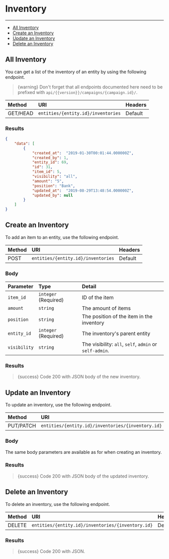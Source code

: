# Inventory

---

- [All Inventory](#all-inventory)
- [Create an Inventory](#create-inventory)
- [Update an Inventory](#update-inventory)
- [Delete an Inventory](#delete-inventory)

<a name="all-inventory"></a>
## All Inventory

You can get a list of the inventory of an entity by using the following endpoint.

> {warning} Don't forget that all endpoints documented here need to be prefixed with `api/{{version}}/campaigns/{campaign.id}/`.


| Method | URI | Headers |
| :- |   :-   |  :-  |
| GET/HEAD | `entities/{entity.id}/inventories` | Default |

### Results
```json
{
    "data": [
        {
            "created_at":  "2019-01-30T00:01:44.000000Z",
            "created_by": 1,
            "entity_id": 69,
            "id": 31,
            "item_id": 5,
            "visibility": "all",
            "amount": "5",
            "position": "Bank",
            "updated_at":  "2019-08-29T13:48:54.000000Z",
            "updated_by": null
        }
    ]
}
```



<a name="create-inventory"></a>
## Create an Inventory

To add an item to an entity, use the following endpoint.

| Method | URI | Headers |
| :- |   :-   |  :-  |
| POST | `entities/{entity.id}/inventories` | Default |

### Body

| Parameter | Type | Detail |
| :- |   :-   |  :-  |
| `item_id` | `integer` (Required) | ID of the item |
| `amount` | `string` | The amount of items |
| `position` | `string` | The position of the item in the inventory|
| `entity_id` | `integer` (Required) | The inventory's parent entity |
| `visibility` | `string` | The visibility: `all`, `self`, `admin` or `self-admin`. |

### Results

> {success} Code 200 with JSON body of the new inventory.


<a name="update-inventory"></a>
## Update an Inventory

To update an inventory, use the following endpoint.

| Method | URI | Headers |
| :- |   :-   |  :-  |
| PUT/PATCH | `entities/{entity.id}/inventories/{inventory.id}` | Default |

### Body

The same body parameters are available as for when creating an inventory.

### Results

> {success} Code 200 with JSON body of the updated inventory.


<a name="delete-inventory"></a>
## Delete an Inventory

To delete an inventory, use the following endpoint.

| Method | URI | Headers |
| :- |   :-   |  :-  |
| DELETE | `entities/{entity.id}/inventories/{inventory.id}` | Default |

### Results

> {success} Code 200 with JSON.
